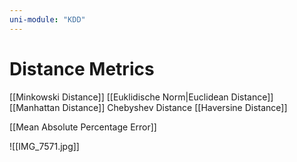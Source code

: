 ```yaml
---
uni-module: "KDD"
---
```


# Distance Metrics

[[Minkowski Distance]]
[[Euklidische Norm|Euclidean Distance]]
[[Manhattan Distance]]
Chebyshev Distance
[[Haversine Distance]]

[[Mean Absolute Percentage Error]]

![[IMG_7571.jpg]]
